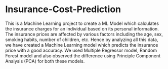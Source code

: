 # Insurance-Cost-Prediction
This is a Machine Learning project to create a ML Model which calculates the insurance charges for an individual based on its personal information. The insurance prices are affected by various factors including the age, sex, smoking habits, number of children, etc. Hence by analyzing all this data, we have created a Machine Learning model which predicts the insurance price with a good accuracy. We used Multiple Regressor model, Random Forest model and also observed the difference using Principle Component Analysis (PCA) for both these models.

